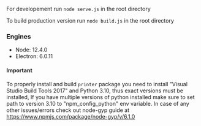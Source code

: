 For developement run `node serve.js` in the root directory

To build production version run `node build.js` in the root directory

### Engines
- Node: 12.4.0
- Electron: 6.0.11


#### Important
To properly install and build `printer` package you need to install "Visual Studio Build Tools 2017" and Python 3.10, thus exact versions must be installed, If you have multiple versions of python installed make sure to set path to version 3.10 to "npm_config_python" env variable.
In case of any other issues/errors check out node-gyp guide at https://www.npmjs.com/package/node-gyp/v/6.1.0